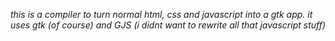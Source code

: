 *this is a compiler to turn normal html, css and javascript into a gtk app. it uses gtk (of course) and GJS (i didnt want to rewrite all that javascript stuff)*